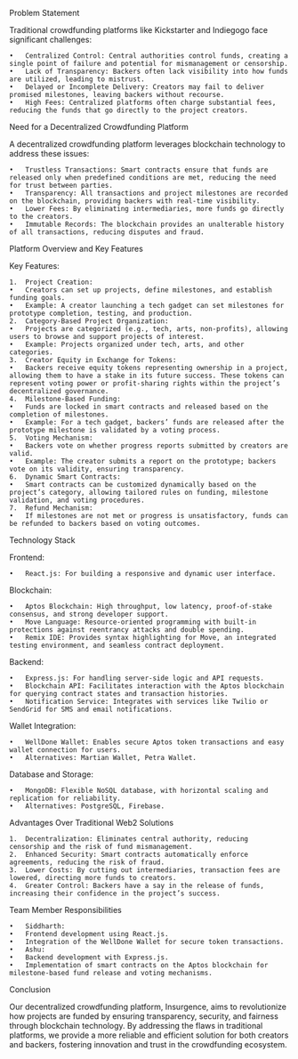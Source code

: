 Problem Statement

Traditional crowdfunding platforms like Kickstarter and Indiegogo face significant challenges:

	•	Centralized Control: Central authorities control funds, creating a single point of failure and potential for mismanagement or censorship.
	•	Lack of Transparency: Backers often lack visibility into how funds are utilized, leading to mistrust.
	•	Delayed or Incomplete Delivery: Creators may fail to deliver promised milestones, leaving backers without recourse.
	•	High Fees: Centralized platforms often charge substantial fees, reducing the funds that go directly to the project creators.

Need for a Decentralized Crowdfunding Platform

A decentralized crowdfunding platform leverages blockchain technology to address these issues:

	•	Trustless Transactions: Smart contracts ensure that funds are released only when predefined conditions are met, reducing the need for trust between parties.
	•	Transparency: All transactions and project milestones are recorded on the blockchain, providing backers with real-time visibility.
	•	Lower Fees: By eliminating intermediaries, more funds go directly to the creators.
	•	Immutable Records: The blockchain provides an unalterable history of all transactions, reducing disputes and fraud.

Platform Overview and Key Features

Key Features:

	1.	Project Creation:
	•	Creators can set up projects, define milestones, and establish funding goals.
	•	Example: A creator launching a tech gadget can set milestones for prototype completion, testing, and production.
	2.	Category-Based Project Organization:
	•	Projects are categorized (e.g., tech, arts, non-profits), allowing users to browse and support projects of interest.
	•	Example: Projects organized under tech, arts, and other categories.
	3.	Creator Equity in Exchange for Tokens:
	•	Backers receive equity tokens representing ownership in a project, allowing them to have a stake in its future success. These tokens can represent voting power or profit-sharing rights within the project’s decentralized governance.
	4.	Milestone-Based Funding:
	•	Funds are locked in smart contracts and released based on the completion of milestones.
	•	Example: For a tech gadget, backers’ funds are released after the prototype milestone is validated by a voting process.
	5.	Voting Mechanism:
	•	Backers vote on whether progress reports submitted by creators are valid.
	•	Example: The creator submits a report on the prototype; backers vote on its validity, ensuring transparency.
	6.	Dynamic Smart Contracts:
	•	Smart contracts can be customized dynamically based on the project’s category, allowing tailored rules on funding, milestone validation, and voting procedures.
	7.	Refund Mechanism:
	•	If milestones are not met or progress is unsatisfactory, funds can be refunded to backers based on voting outcomes.

Technology Stack

Frontend:

	•	React.js: For building a responsive and dynamic user interface.

Blockchain:

	•	Aptos Blockchain: High throughput, low latency, proof-of-stake consensus, and strong developer support.
	•	Move Language: Resource-oriented programming with built-in protections against reentrancy attacks and double spending.
	•	Remix IDE: Provides syntax highlighting for Move, an integrated testing environment, and seamless contract deployment.

Backend:

	•	Express.js: For handling server-side logic and API requests.
	•	Blockchain API: Facilitates interaction with the Aptos blockchain for querying contract states and transaction histories.
	•	Notification Service: Integrates with services like Twilio or SendGrid for SMS and email notifications.

Wallet Integration:

	•	WellDone Wallet: Enables secure Aptos token transactions and easy wallet connection for users.
	•	Alternatives: Martian Wallet, Petra Wallet.

Database and Storage:

	•	MongoDB: Flexible NoSQL database, with horizontal scaling and replication for reliability.
	•	Alternatives: PostgreSQL, Firebase.

Advantages Over Traditional Web2 Solutions

	1.	Decentralization: Eliminates central authority, reducing censorship and the risk of fund mismanagement.
	2.	Enhanced Security: Smart contracts automatically enforce agreements, reducing the risk of fraud.
	3.	Lower Costs: By cutting out intermediaries, transaction fees are lowered, directing more funds to creators.
	4.	Greater Control: Backers have a say in the release of funds, increasing their confidence in the project’s success.

Team Member Responsibilities

	•	Siddharth:
	•	Frontend development using React.js.
	•	Integration of the WellDone Wallet for secure token transactions.
	•	Ashu:
	•	Backend development with Express.js.
	•	Implementation of smart contracts on the Aptos blockchain for milestone-based fund release and voting mechanisms.

Conclusion

Our decentralized crowdfunding platform, Insurgence, aims to revolutionize how projects are funded by ensuring transparency, security, and fairness through blockchain technology. By addressing the flaws in traditional platforms, we provide a more reliable and efficient solution for both creators and backers, fostering innovation and trust in the crowdfunding ecosystem.

